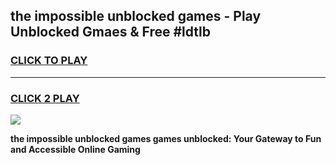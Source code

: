 
## the impossible unblocked games - Play Unblocked Gmaes & Free #ldtlb
<h3>
<a href="https://news.freeplayer.one?title=the_impossible_unblocked_games&ref=03M">CLICK TO PLAY</a></h3>
<hr>

<h3>
<a href="https://news.freeplayer.one?title=the_impossible_unblocked_games&ref=03M">CLICK 2 PLAY</a>
  
</h3>

<a href="https://news.freeplayer.one?title=the_impossible_unblocked_games&ref=03M"><img src="https://clearcache.store/games.png"></a>


**the impossible unblocked games games unblocked: Your Gateway to Fun and Accessible Online Gaming**
